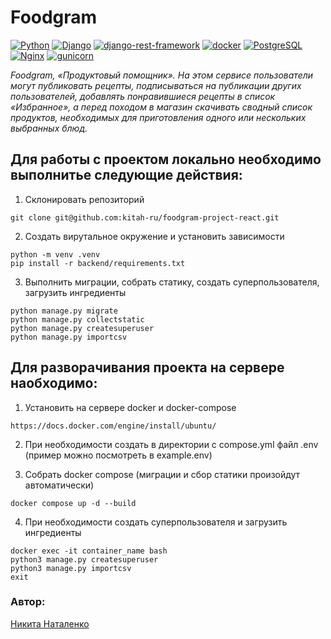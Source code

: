 # Foodgram
[![Python](https://img.shields.io/badge/Python-3.10.6-lightgreen?logo=Python)](https://www.python.org/)
[![Django](https://img.shields.io/badge/Django-4.0.7-lightgreen?logo=Django)](https://www.djangoproject.com/)
[![django-rest-framework](https://img.shields.io/badge/Django%20REST%20Framework-3.13.1-lightgreen?logo=Django%20REST%20Framework)](https://www.django-rest-framework.org/)
[![docker](https://img.shields.io/badge/-Docker-464646?style=flat-square&logo=docker)](https://www.docker.com/)
[![PostgreSQL](https://img.shields.io/badge/-PostgreSQL-464646?style=flat-square&logo=PostgreSQL)](https://www.postgresql.org/)
[![Nginx](https://img.shields.io/badge/-NGINX-464646?style=flat-square&logo=NGINX)](https://nginx.org/ru/)
[![gunicorn](https://img.shields.io/badge/-gunicorn-464646?style=flat-square&logo=gunicorn)](https://gunicorn.org/)

*Foodgram, «Продуктовый помощник». На этом сервисе пользователи могут публиковать рецепты, подписываться на публикации других пользователей, добавлять понравившиеся рецепты в список «Избранное», а перед походом в магазин скачивать сводный список продуктов, необходимых для приготовления одного или нескольких выбранных блюд.*


## Для работы с проектом локально необходимо выполнитье следующие действия:

1. Склонировать репозиторий
```
git clone git@github.com:kitah-ru/foodgram-project-react.git
```
2. Создать вирутальное окружение и установить зависимости
```
python -m venv .venv
pip install -r backend/requirements.txt
```
3. Выполнить миграции, собрать статику, создать суперпользователя, загрузить ингредиенты
```
python manage.py migrate
python manage.py collectstatic
python manage.py createsuperuser
python manage.py importcsv
```


## Для разворачивания проекта на сервере наобходимо:
1. Установить на сервере docker и docker-compose
```
https://docs.docker.com/engine/install/ubuntu/
```
2. При необходимости создать в директории с compose.yml файл .env (пример можно посмотреть в example.env)

3. Собрать docker compose (миграции и сбор статики произойдут автоматически)
```
docker compose up -d --build
```
4. При необходимости создать суперпользователя и загрузить ингредиенты
```
docker exec -it container_name bash
python3 manage.py createsuperuser
python3 manage.py importcsv
exit
```

### **Автор:**
[Никита Наталенко](https://github.com/kitahkitah/)
